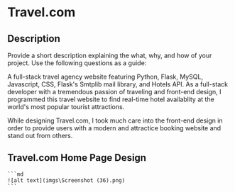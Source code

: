# Travel.com

## Description

Provide a short description explaining the what, why, and how of your project. Use the following questions as a guide:

A full-stack travel agency website featuring Python, Flask, MySQL, Javascript, CSS, Flask's Smtplib mail library, and Hotels API. 
As a full-stack developer with a tremendous passion of traveling and front-end design, I programmed this travel website to find real-time hotel availablity at the world's most popular tourist attractions. 

While designing Travel.com, I took much care into the front-end design in order to provide users with a modern and attractice booking website and stand out from others.

## Travel.com Home Page Design 

    ```md
    ![alt text](imgs\Screenshot (36).png)
    ```
